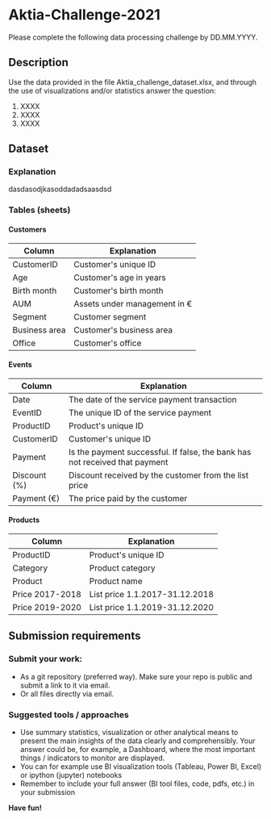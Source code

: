 # Aktia-Challenge-2021

Please complete the following data processing challenge by DD.MM.YYYY.

## Description
Use the data provided in the file Aktia_challenge_dataset.xlsx, and through the use of visualizations and/or statistics answer the question:
1. XXXX
1. XXXX
1. XXXX

## Dataset
### Explanation
dasdasodjkasoddadadsaasdsd

### Tables (sheets)
#### Customers
Column | Explanation
------------ | -------------
CustomerID | Customer's unique ID
Age | Customer's age in years
Birth month | Customer's birth month
AUM | Assets under management in €
Segment | Customer segment
Business area | Customer's business area
Office | Customer's office

#### Events
Column | Explanation
------------ | -------------
Date | The date of the service payment transaction
EventID |The unique ID of the service payment
ProductID | Product's unique ID
CustomerID | Customer's unique ID
Payment | Is the payment successful. If false, the bank has not received that payment
Discount (%) | Discount received by the customer from the list price
Payment (€) | The price paid by the customer

#### Products
Column | Explanation
------------ | -------------
ProductID | Product's unique ID
Category | Product category
Product | Product name
Price 2017-2018 | List price 1.1.2017-31.12.2018
Price 2019-2020 | List price 1.1.2019-31.12.2020

## Submission requirements
### Submit your work:
* As a git repository (preferred way). Make sure your repo is public and submit a link to it via email.
* Or all files directly via email.

### Suggested tools / approaches

* Use summary statistics, visualization or other analytical means to present the main insights of the data clearly and comprehensibly. Your answer could be, for example, a Dashboard, where the most important things / indicators to monitor are displayed.
* You can for example use BI visualization tools (Tableau, Power BI, Excel) or ipython (jupyter) notebooks
* Remember to include your full answer (BI tool files, code, pdfs, etc.) in your submission  

**Have fun!**
